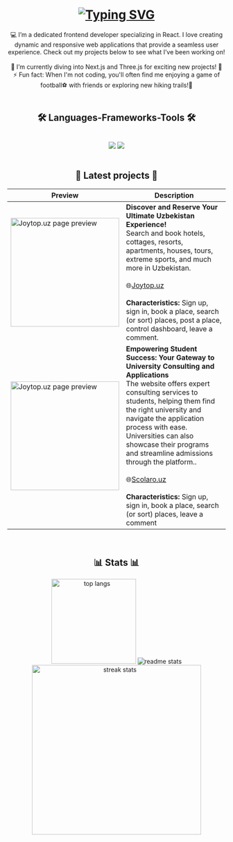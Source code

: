 <h1 align="center">
<a href="https://git.io/typing-svg"><img src="https://readme-typing-svg.demolab.com?font=Rubik&weight=500&pause=1000&color=FFC83D&center=true&vCenter=true&random=false&width=435&lines=%F0%9F%91%8B+Hi+there!+%D8%AA;I'm+RasOol+%7C+Frontend+Web+Developer" alt="Typing SVG" /></a>
</h1>

<div align="center">
💻 I’m a dedicated frontend developer specializing in React. I love creating dynamic and responsive web applications that provide a seamless user experience. Check out my projects below to see what I’ve been working on!
<br/><br/>
🌱 I’m currently diving into Next.js and Three.js for exciting new projects! 🚀
<br/>
⚡ Fun fact: When I'm not coding, you'll often find me enjoying a game of football⚽ with friends or exploring new hiking trails!🌲

</div>
<br/>

<h2 align="center">🛠️ Languages-Frameworks-Tools 🛠️</h2>
<br/>
<div align="center">
    <img src="https://skillicons.dev/icons?i=html,css,bootstrap,sass,styledcomponents,mui,tailwind,git,github,vscode,figma,postman" />
    <img src="https://skillicons.dev/icons?i=javascript,typescript,react,firebase" /><br>
</div>
<br/>

<h2 align="center">🧾 Latest projects 🧾</h2>

| Preview | Description |
|---|---|
| <img src="https://joytop.uz/logo.png" alt="Joytop.uz page preview" width="250"/><br> | **Discover and Reserve Your Ultimate Uzbekistan Experience!** <br>Search and book hotels, cottages, resorts, apartments, houses, tours, extreme sports, and much more in Uzbekistan.<br><br>🌐<a href="https://app.mazgi.uz/" target="_blank">Joytop.uz</a> <br><br> **Characteristics:** Sign up, sign in, book a place, search (or sort) places, post a place, control dashboard, leave a comment.
| <img src="https://scolaro.uz/assets/logo-b16fbff6.svg" alt="Joytop.uz page preview" width="250"/><br>| **Empowering Student Success: Your Gateway to University Consulting and Applications** <br>The website offers expert consulting services to students, helping them find the right university and navigate the application process with ease. Universities can also showcase their programs and streamline admissions through the platform..<br><br> 🌐<a href="https://https://scolaro.uz/" target="_blank">Scolaro.uz</a> <br><br> **Characteristics:** Sign up, sign in, book a place, search (or sort) places, leave a comment
<br/>
<h2 align="center">📊 Stats 📊</h2>
<div align="center">
  <img height=195 src="https://github-readme-stats.vercel.app/api/top-langs/?username=rasool-frontdev&count_private=true&langs_count=10&layout=donut&theme=react&border_radius=10&size_weight=0.5&count_weight=0.5&exclude_repo=github-readme-stats&bg_color=00000000" alt="top langs" />
  <img src="https://github-readme-stats.vercel.app/api?username=rasool-frontdev&count_private=true&show_icons=true&theme=react&rank_icon=github&border_radius=10&bg_color=00000000" alt="readme stats" />
  <br/>
  <img width="390" align="center" src="https://github-readme-streak-stats.herokuapp.com/?user=rasool-frontdev&count_private=true&theme=react&border_radius=10&background=00000000" alt="streak stats"/>
</div>
